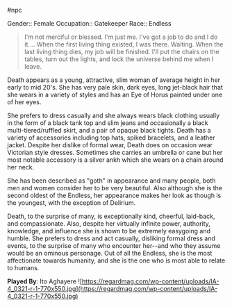 #npc 

Gender:: Female
Occupation:: Gatekeeper
Race:: Endless

> I'm not merciful or blessed. I'm just me. I've got a job to do and I do it.... When the first living thing existed, I was there. Waiting. When the last living thing dies, my job will be finished. I'll put the chairs on the tables, turn out the lights, and lock the universe behind me when I leave.
> 

Death appears as a young, attractive, slim woman of average height in her early to mid 20's. She has very pale skin, dark eyes, long jet-black hair that she wears in a variety of styles and has an Eye of Horus painted under one of her eyes.

She prefers to dress casually and she always wears black clothing usually in the form of a black tank top and slim jeans and occasionally a black multi-tiered/ruffled skirt, and a pair of opaque black tights. Death has a variety of accessories including top hats, spiked bracelets, and a leather jacket. Despite her dislike of formal wear, Death does on occasion wear Victorian style dresses. Sometimes she carries an umbrella or cane but her most notable accessory is a silver ankh which she wears on a chain around her neck.

She has been described as "goth" in appearance and many people, both men and women consider her to be very beautiful. Also although she is the second oldest of the Endless, her appearance makes her look as though is the youngest, with the exception of Delirium.

Death, to the surprise of many, is exceptionally kind, cheerful, laid-back, and compassionate. Also, despite her virtually infinite power, authority, knowledge, and influence she is shown to be extremely easygoing and humble. She prefers to dress and act casually, disliking formal dress and events, to the surprise of many who encounter her--and who they assume would be an ominous personage. Out of all the Endless, she is the most affectionate towards humanity, and she is the one who is most able to relate to humans.

**Played By**: Ito Aghayere
![https://regardmag.com/wp-content/uploads/IA-4_0321-r-1-770x550.jpg](https://regardmag.com/wp-content/uploads/IA-4_0321-r-1-770x550.jpg)